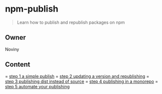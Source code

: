 # npm-publish

> Learn how to publish and republish packages on npm

## Owner

Noviny

## Content

= [step 1 a simple publish](step-1)
= [step 2 updating a version and republishing](step-1)
= [step 3 publishing dist instead of source](step-1)
= [step 4 publishing in a monorepo](step-1)
= [step 5 automate your publishing](step-1)
